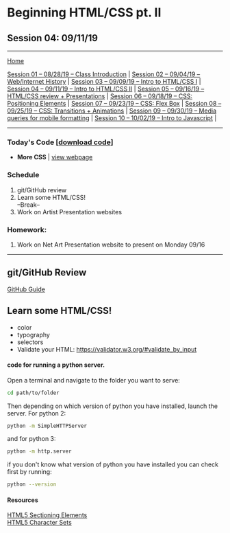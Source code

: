 # Beginning HTML/CSS pt. II
## Session 04: 09/11/19
___
<a href="../">Home</a><br>

<a href="https://dougrosman.github.io/saic-webart-fa19/lectures/session01">Session 01 – 08/28/19 – Class Introduction</a> |
<a href="https://dougrosman.github.io/saic-webart-fa19/lectures/session02">Session 02 – 09/04/19 – Web/Internet History</a> |
<a href="https://dougrosman.github.io/saic-webart-fa19/lectures/session03">Session 03 – 09/09/19 – Intro to HTML/CSS I</a> |
<a href="https://dougrosman.github.io/saic-webart-fa19/lectures/session04">Session 04 – 09/11/19 – Intro to HTML/CSS II</a> |
<a href="https://dougrosman.github.io/saic-webart-fa19/lectures/session05">Session 05 – 09/16/19 – HTML/CSS review + Presentations</a> |
<a href="https://dougrosman.github.io/saic-webart-fa19/lectures/session06">Session 06 – 09/18/19 – CSS: Positioning Elements</a> |
<a href="https://dougrosman.github.io/saic-webart-fa19/lectures/session07">Session 07 – 09/23/19 – CSS: Flex Box</a> |
<a href="https://dougrosman.github.io/saic-webart-fa19/lectures/session08">Session 08 – 09/25/19 – CSS: Transitions + Animations</a> |
<a href="https://dougrosman.github.io/saic-webart-fa19/lectures/session09">Session 09 – 09/30/19 – Media queries for mobile formatting</a> |
<a href="https://dougrosman.github.io/saic-webart-fa19/lectures/session10">Session 10 – 10/02/19 – Intro to Javascript</a> |

___

### Today's Code [<a href="https://dougrosman.github.io/saic-webart-fa19/code/downloads/session04.zip">download code</a>]

* **More CSS**  |  <a href="https://dougrosman.github.io/saic-webart-fa19/code/session04/01_css">view webpage</a>

### Schedule

1. git/GitHub review
1. Learn some HTML/CSS! <br>
    –Break–
1. Work on Artist Presentation websites



### Homework:

1. Work on Net Art Presentation website to present on Monday 09/16

___



## git/GitHub Review
<a href="https://dougrosman.github.io/saic-webart-fa19/extras/gitguide" target="blank">GitHub Guide</a><br>

## Learn some HTML/CSS!
* color
* typography
* selectors
* Validate your HTML: <a href="https://validator.w3.org/#validate_by_input" target="blank">https://validator.w3.org/#validate_by_input</a>


#### code for running a python server.
Open a terminal and navigate to the folder you want to serve:
```bash
cd path/to/folder
```
Then depending on which version of python you have installed, launch the server. For python 2:
```bash
python -m SimpleHTTPServer
```
and for python 3:
```bash
python -m http.server
```
if you don't know what version of python you have installed you can check first by running:
```bash
python --version
```

#### Resources

<a href="https://blog.teamtreehouse.com/use-html5-sectioning-elements" target="blank">HTML5 Sectioning Elements</a><br>
<a href="https://www.w3schools.com/charsets/" target="blank">HTML5 Character Sets</a><br>
